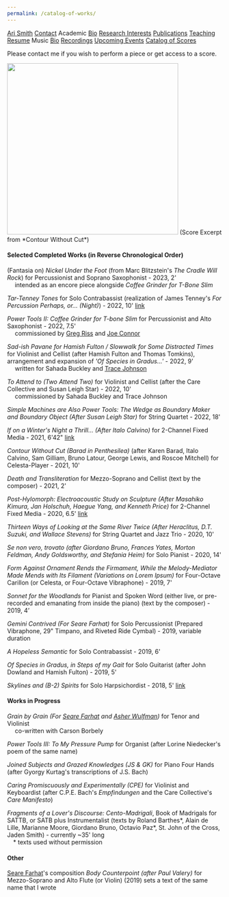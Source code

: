 ```yaml
---
permalink: /catalog-of-works/
---
```


<div class="sidenav">
  <a href="../">Ari Smith</a>
  <a href="../contact">Contact</a>
  <atitle>Academic</atitle>
  <a href="../academic-bio"><asub>Bio</asub></a>
  <a href="../research-interests"><asub>Research Interests</asub></a>
  <a href="../publications"><asub>Publications</asub></a>
  <a href="../teaching"><asub>Teaching</asub></a>
  <a href="../Ari Smith Resume as of 2022-02-11.pdf" download><asub>Resume</asub></a>
  <atitle>Music</atitle>
  <a href="../music-bio"><asub>Bio</asub></a>
  <a href="../recordings"><asub>Recordings</asub></a>
  <a href="../upcoming"><asub>Upcoming Events</asub></a>
  <a href="../catalog-of-works"><asub>Catalog of Scores</asub></a>
</div>

Please contact me if you wish to perform a piece or get access to a score.

<img src="../Score Excerpt for Website.png" width="400px" height="auto" style="padding-bottom: 0px; margin-bottom: 0px;">  
(Score Excerpt from *Contour Without Cut*)

#### Selected Completed Works (in Reverse Chronological Order)

(Fantasia on) *Nickel Under the Foot* (from Marc Blitzstein's *The Cradle Will Rock*) for Percussionist and Soprano Saxophonist - 2023, 2' <br />
&emsp; intended as an encore piece alongside *Coffee Grinder for T-Bone Slim*

*Tar-Tenney Tones* for Solo Contrabassist (realization of James Tenney's *For Percussion Perhaps, or... (Night)*) - 2022, 10' [link](https://soundcloud.com/ari-smith-658926111/tar-tenney-tones-for-solo-contrabassist)

*Power Tools II: Coffee Grinder for T-bone Slim* for Percussionist and Alto Saxophonist - 2022, 7.5' <br />
&emsp; commissioned by [Greg Riss](https://www.lawrence.edu/people/gregory-riss-lecturer-of-music) and [Joe Connor](http://www.josephconnormusic.com/)

*Sad-ish Pavane for Hamish Fulton / Slowwalk for Some Distracted Times* for Violinist and Cellist (after Hamish Fulton and Thomas Tomkins), arrangement and expansion of *'Of Species in Gradus...'* - 2022, 9' <br />
&emsp; written for Sahada Buckley and [Trace Johnson](http://traceljohnson.com/bio/)

*To Attend to (Two Attend Two)* for Violinist and Cellist (after the Care Collective and Susan Leigh Star) - 2022, 10' <br />
&emsp; commissioned by Sahada Buckley and Trace Johnson

*Simple Machines are Also Power Tools: The Wedge as Boundary Maker and Boundary Object (After Susan Leigh Star)* for String Quartet - 2022, 18'

*If on a Winter's Night a Thrill... (After Italo Calvino)* for 2-Channel Fixed Media - 2021, 6'42" [link](https://soundcloud.com/ari-smith-658926111/sets/if-on-a-summers-night-a-thrill)

*Contour Without Cut (Barad in Penthesilea)* (after Karen Barad, Italo Calvino, Sam Gilliam, Bruno Latour, George Lewis, and Roscoe Mitchell) for Celesta-Player - 2021, 10'

*Death and Transliteration* for Mezzo-Soprano and Cellist (text by the composer) - 2021, 2'

*Post-Hylomorph: Electroacoustic Study on Sculpture (After Masahiko Kimura, Jan Holschuh, Haegue Yang, and Kenneth Price)* for 2-Channel Fixed Media - 2020, 6.5' [link](https://soundcloud.com/ari-smith-658926111/post-hylomorph-electroacoustic-study-on-sculpture-2019)

*Thirteen Ways of Looking at the Same River Twice (After Heraclitus, D.T. Suzuki, and Wallace Stevens)* for String Quartet and Jazz Trio - 2020, 10'

*Se non vero, trovato (after Giordano Bruno, Frances Yates, Morton Feldman, Andy Goldsworthy, and Stefania Heim)* for Solo Pianist - 2020, 14'

*Form Against Ornament Rends the Firmament, While the Melody-Mediator Made Mends with Its Filament (Variations on Lorem Ipsum)* for Four-Octave Carillon (or Celesta, or Four-Octave Vibraphone) - 2019, 7'

*Sonnet for the Woodlands* for Pianist and Spoken Word (either live, or pre-recorded and emanating from inside the piano) (text by the composer) - 2019, 4’

*Gemini Contrived (For Seare Farhat)* for Solo Percussionist (Prepared Vibraphone, 29" Timpano, and Riveted Ride Cymbal) - 2019, variable duration

*A Hopeless Semantic* for Solo Contrabassist - 2019, 6'

*Of Species in Gradus, in Steps of my Gait* for Solo Guitarist (after John Dowland and Hamish Fulton) - 2019, 5'

*Skylines and (B-2) Spirits* for Solo Harpsichordist - 2018, 5' [link](https://soundcloud.com/ari-smith-658926111/skylines-and-b-2-spirits-for-harpsichord)

#### Works in Progress

*Grain by Grain (For [Seare Farhat](https://searefarhat.com/) and [Asher Wulfman](http://www.asherwulfman.com/))* for Tenor and Violinist <br />
&emsp; co-written with Carson Borbely

*Power Tools III: To My Pressure Pump* for Organist (after Lorine Niedecker's poem of the same name)

*Joined Subjects and Grazed Knowledges (JS & GK)* for Piano Four Hands (after Gyorgy Kurtag's transcriptions of J.S. Bach)

*Caring Promiscuously and Experimentally (CPE)* for Violinist and Keyboardist (after C.P.E. Bach's *Empfindungen* and the Care Collective's *Care Manifesto*)

*Fragments of a Lover's Discourse: Cento-Madrigali*, Book of Madrigals for SATTB, or SATB plus Instrumentalist (texts by Roland Barthes\*, Alain de Lille, Marianne Moore, Giordano Bruno, Octavio Paz\*, St. John of the Cross, Jaden Smith) - currently ~35' long <br />
&emsp;\* texts used without permission

#### Other

[Seare Farhat](https://searefarhat.com/)'s composition *Body Counterpoint (after Paul Valery)* for Mezzo-Soprano and Alto Flute (or Violin) (2019) sets a text of the same name that I wrote
